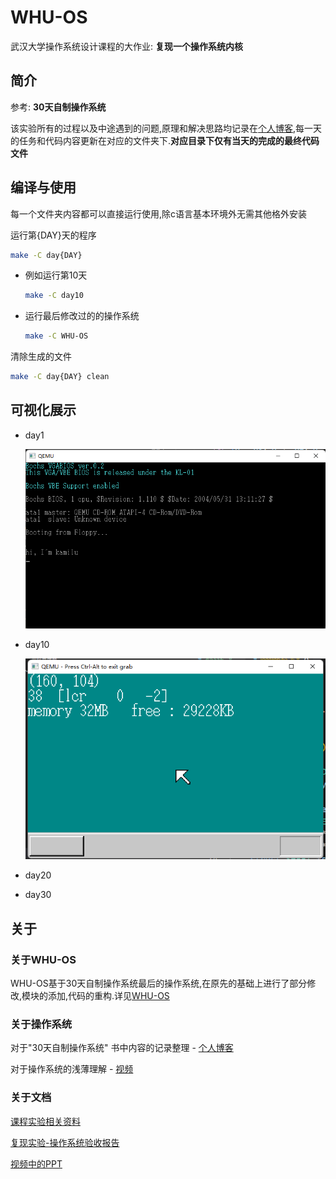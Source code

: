 # WHU-OS

武汉大学操作系统设计课程的大作业: **复现一个操作系统内核**

## 简介

参考: **30天自制操作系统**

该实验所有的过程以及中途遇到的问题,原理和解决思路均记录在[个人博客](https://luzhixing12345.github.io/tags/OS/),每一天的任务和代码内容更新在对应的文件夹下.**对应目录下仅有当天的完成的最终代码文件**

## 编译与使用

每一个文件夹内容都可以直接运行使用,除c语言基本环境外无需其他格外安装

运行第{DAY}天的程序

```bash
make -C day{DAY}
```

- 例如运行第10天

  ```bash
  make -C day10
  ```

- 运行最后修改过的的操作系统

  ```bash
  make -C WHU-OS
  ```

清除生成的文件

```bash
make -C day{DAY} clean
```

## 可视化展示

- day1

  ![20220705213449](https://raw.githubusercontent.com/learner-lu/picbed/master/20220705213449.png)

- day10

  ![20220708045700](https://raw.githubusercontent.com/learner-lu/picbed/master/20220708045700.png)

- day20

- day30

## 关于

### 关于WHU-OS

WHU-OS基于30天自制操作系统最后的操作系统,在原先的基础上进行了部分修改,模块的添加,代码的重构.详见[WHU-OS](WHU-OS.md)

### 关于操作系统

对于"30天自制操作系统" 书中内容的记录整理 - [个人博客](https://luzhixing12345.github.io/tags/OS/)

对于操作系统的浅薄理解 - [视频](123)

### 关于文档

[课程实验相关资料](https://github.com/luzhixing12345/WHU-OS/releases/tag/v0.0.1)

[复现实验-操作系统验收报告](123)

[视频中的PPT](123)
